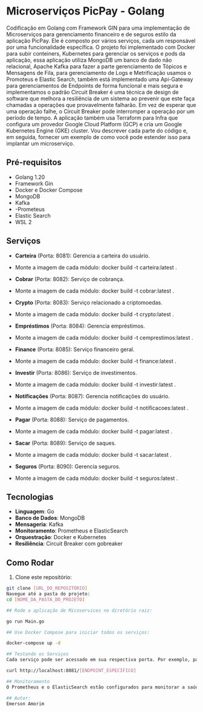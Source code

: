 # Microserviços PicPay - Golang 

Codificação em Golang com Framework GIN para uma implementação de Microserviços para gerenciamento financeiro e de seguros estilo da aplicação PicPay. Ele é composto por vários serviços, cada um responsável por uma funcionalidade específica. O projeto foi implementado com Docker para subir conteiners, Kubernetes para gerenciar os serviços e pods da aplicação, essa aplicação utiliza MongoDB um banco de dado não relacional, Apache Kafka para fazer a parte gerenciamento de Tópicos e Mensagens de Fila, para gerenciamento de Logs e Metrificação usamos o Promoteus e Elastic Search, também está implementado uma Api-Gateway para gerenciamentos de Endpoints de forma funcional e mais segura e implementamos o padrão Circuit Breaker é uma técnica de design de software que melhora a resiliência de um sistema ao prevenir que este faça chamadas a operações que provavelmente falharão. Em vez de esperar que uma operação falhe, o Circuit Breaker pode interromper a operação por um período de tempo.
A aplicação também usa Terraform para Infra que configura um provedor Google Cloud Platform (GCP) e cria um Google Kubernetes Engine (GKE) cluster. Vou descrever cada parte do código e, em seguida, fornecer um exemplo de como você pode estender isso para implantar um microserviço.


## Pré-requisitos

- Golang 1.20
- Framework Gin
- Docker e Docker Compose
- MongoDB
- Kafka
- -Prometeus
- Elastic Search
- WSL 2


## Serviços

- **Carteira** (Porta: 8081): Gerencia a carteira do usuário.
- Monte a imagem de cada módulo: docker build -t carteira:latest .
  
- **Cobrar** (Porta: 8082): Serviço de cobrança.
-  Monte a imagem de cada módulo: docker build -t cobrar:latest .
    
- **Crypto** (Porta: 8083): Serviço relacionado a criptomoedas.
- Monte a imagem de cada módulo: docker build -t crypto:latest .
    
- **Empréstimos** (Porta: 8084): Gerencia empréstimos.
-  Monte a imagem de cada módulo: docker build -t cemprestimos:latest .
    
- **Finance** (Porta: 8085): Serviço financeiro geral.
-  Monte a imagem de cada módulo: docker build -t finance:latest .
   
- **Investir** (Porta: 8086): Serviço de investimentos.
-  Monte a imagem de cada módulo: docker build -t investir:latest .
    
- **Notificações** (Porta: 8087): Gerencia notificações do usuário.
-  Monte a imagem de cada módulo: docker build -t notificacoes:latest .
    
- **Pagar** (Porta: 8088): Serviço de pagamentos.
-  Monte a imagem de cada módulo: docker build -t pagar:latest .
    
- **Sacar** (Porta: 8089): Serviço de saques.
- Monte a imagem de cada módulo: docker build -t sacar:latest .
    
- **Seguros** (Porta: 8090): Gerencia seguros.
- Monte a imagem de cada módulo: docker build -t seguros:latest .

## Tecnologias

- **Linguagem**: Go
- **Banco de Dados**: MongoDB
- **Mensageria**: Kafka
- **Monitoramento**: Prometheus e ElasticSearch
- **Orquestração**: Docker e Kubernetes
- **Resiliência**: Circuit Breaker com gobreaker

## Como Rodar

1. Clone este repositório:
```bash
git clone [URL_DO_REPOSITÓRIO]
Navegue até a pasta do projeto:
cd [NOME_DA_PASTA_DO_PROJETO]

## Rode a aplicação de Micoservices no diretório raiz:

go run Main.go

## Use Docker Compose para iniciar todos os serviços:

docker-compose up -d

## Testando os Serviços
Cada serviço pode ser acessado em sua respectiva porta. Por exemplo, para acessar o serviço de Carteira:

curl http://localhost:8081/[ENDPOINT_ESPECÍFICO]

## Monitoramento
O Prometheus e o ElasticSearch estão configurados para monitorar a saúde e o desempenho dos serviços. Acesse suas interfaces web para visualizar métricas e logs.

## Autor:
Emerson Amorim
